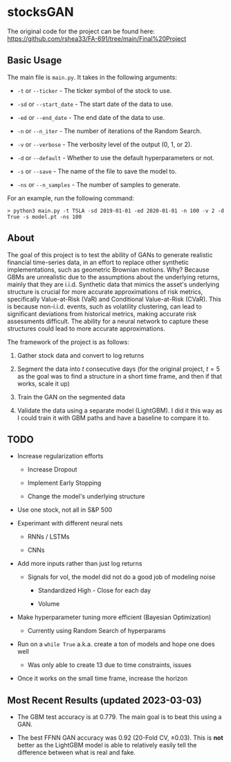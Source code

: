 # stocksGAN

The original code for the project can be found here: https://github.com/rshea33/FA-691/tree/main/Final%20Project

## Basic Usage

The main file is `main.py`. It takes in the following arguments:

- `-t` or `--ticker` - The ticker symbol of the stock to use.

- `-sd` or `--start_date` - The start date of the data to use.

- `-ed` or `--end_date` - The end date of the data to use.

- `-n` or `--n_iter` - The number of iterations of the Random Search.

- `-v` or `--verbose` - The verbosity level of the output (0, 1, or 2).

- `-d` or `--default` - Whether to use the default hyperparameters or not.

- `-s` or `--save` - The name of the file to save the model to.

- `-ns` or `--n_samples` - The number of samples to generate.

For an example, run the following command:

`> python3 main.py -t TSLA -sd 2019-01-01 -ed 2020-01-01 -n 100 -v 2 -d True -s model.pt -ns 100`

## About

The goal of this project is to test the ability of GANs to generate realistic financial time-series data, in an effort to replace other synthetic implementations, such as geometric Brownian motions. Why? Because GBMs are unrealistic due to the assumptions about the underlying returns, mainly that they are i.i.d. Synthetic data that mimics the asset's underlying structure is crucial for more accurate approximations of risk metrics, specifically Value-at-Risk (VaR) and Conditional Value-at-Risk (CVaR). This is because non-i.i.d. events, such as volatility clustering, can lead to significant deviations from historical metrics, making accurate risk assessments difficult. The ability for a neural network to capture these structures could lead to more accurate approximations.

The framework of the project is as follows:

1. Gather stock data and convert to log returns

2. Segment the data into $t$ consecutive days (for the original project, $t = 5$ as the goal was to find a structure in a short time frame, and then if that works, scale it up)

3. Train the GAN on the segmented data

4. Validate the data using a separate model (LightGBM). I did it this way as I could train it with GBM paths and have a baseline to compare it to.

## TODO

- Increase regularization efforts

    - Increase Dropout
    
    - Implement Early Stopping
    
    - Change the model's underlying structure
    
- Use one stock, not all in S&P 500

- Experimant with different neural nets

    - RNNs / LSTMs
    
    - CNNs

- Add more inputs rather than just log returns

    - Signals for vol, the model did not do a good job of modeling noise
    
        - Standardized High - Close for each day
        
        - Volume
        
- Make hyperparameter tuning more efficient (Bayesian Optimization)

    - Currently using Random Search of hyperparams
    
- Run on a `while True` a.k.a. create a ton of models and hope one does well

    - Was only able to create 13 due to time constraints, issues
    
- Once it works on the small time frame, increase the horizon

## Most Recent Results (updated 2023-03-03)

- The GBM test accuracy is at 0.779. The main goal is to beat this using a GAN.

- The best FFNN GAN accuracy was 0.92 (20-Fold CV, $\pm 0.03$). This is **not** better as the LightGBM model is able to relatively easily tell the difference between what is real and fake.
